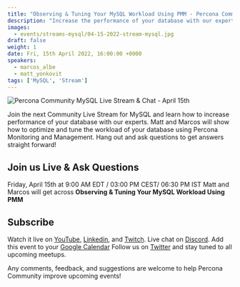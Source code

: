 ```yaml
---
title: "Observing & Tuning Your MySQL Workload Using PMM - Percona Community MySQL Live Stream & Chat - April, 15th"
description: "Increase the performance of your database with our experts. Matt and Marcos will show how to optimize and tune your database workload using Percona Monitoring and Management on April, 15th at 9:00 AM EDT  / 03:00 PM CEST/ 06:30 PM IST"
images:
  - events/streams-mysql/04-15-2022-stream-mysql.jpg
draft: false
weight: 1
date: Fri, 15th April 2022, 16:00:00 +0000
speakers:
  - marcos_albe
  - matt_yonkovit
tags: ['MySQL', 'Stream']
---
```


![Percona Community MySQL Live Stream & Chat - April 15th](events/streams-mysql/04-15-2022-stream-mysql.jpg)

Join the next Community Live Stream for MySQL and learn how to increase performance of your database with our experts. Matt and Marcos will show how to optimize and tune the workload of your database using Percona Monitoring and Management. Hang out and ask questions to get answers straight forward!

## Join us Live & Ask Questions
Friday, April 15th at 9:00 AM EDT  / 03:00 PM CEST/ 06:30 PM IST
Matt and Marcos will get across **Observing & Tuning Your MySQL Workload Using PMM**

## Subscribe
Watch it live on [YouTube](https://www.youtube.com/watch?v=MY6NGib5IFE), [Linkedin](https://www.linkedin.com/video/event/urn:li:ugcPost:6912798388556050432/), and [Twitch](https://www.twitch.tv/perconacommunity).
Live chat on [Discord](http://per.co.na/discord).
Add this event to your [Google Calendar](https://calendar.google.com/event?action=TEMPLATE&tmeid=NWJoaGU5dTM2ZmpqZ3Y1bTR0anBrOGRxN3RfMjAyMjA0MTVUMTMwMDAwWiBmcmVkZWwubWFtaW5kcmFAcGVyY29uYS5jb20&tmsrc=fredel.mamindra%40percona.com)
Follow us on [Twitter](https://twitter.com/PerconaBytes) and stay tuned to all upcoming meetups.

Any comments, feedback, and suggestions are welcome to help Percona Community improve upcoming events!
